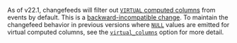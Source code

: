 As of v22.1, changefeeds will filter out [`VIRTUAL` computed columns](computed-columns.html) from events by default. This is a [backward-incompatible change](../releases/v22.1.html#v22-1-0-backward-incompatible-changes). To maintain the changefeed behavior in previous versions where [`NULL`](null-handling.html) values are emitted for virtual computed columns, see the [`virtual_columns`](create-changefeed.html#virtual-columns) option for more detail.
